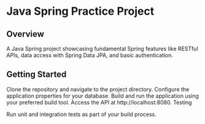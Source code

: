 # Java Spring Practice Project

## Overview

A Java Spring project showcasing fundamental Spring features like RESTful APIs, data access with Spring Data JPA, and basic authentication.

## Getting Started

Clone the repository and navigate to the project directory.
Configure the application properties for your database.
Build and run the application using your preferred build tool.
Access the API at http://localhost:8080.
Testing

Run unit and integration tests as part of your build process.
